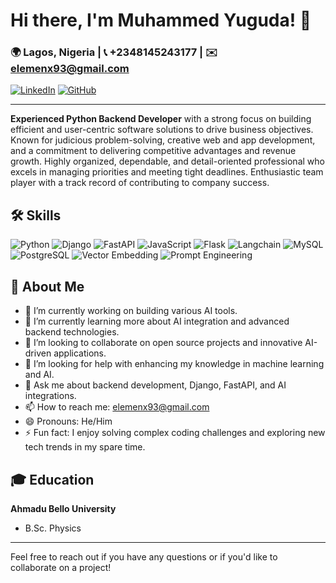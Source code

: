 # Hi there, I'm Muhammed Yuguda! 👋

### 🌍 Lagos, Nigeria | 📞 +2348145243177 | ✉️ elemenx93@gmail.com
[![LinkedIn](https://img.shields.io/badge/LinkedIn-0077B5?style=for-the-badge&logo=linkedin&logoColor=white)](https://www.linkedin.com/in/yuguda)
[![GitHub](https://img.shields.io/badge/GitHub-181717?style=for-the-badge&logo=github&logoColor=white)](https://github.com/yuguda999)

---

**Experienced Python Backend Developer** with a strong focus on building efficient and user-centric software solutions to drive business objectives. Known for judicious problem-solving, creative web and app development, and a commitment to delivering competitive advantages and revenue growth. Highly organized, dependable, and detail-oriented professional who excels in managing priorities and meeting tight deadlines. Enthusiastic team player with a track record of contributing to company success.

## 🛠️ Skills

![Python](https://img.shields.io/badge/Python-3776AB?style=for-the-badge&logo=python&logoColor=white)
![Django](https://img.shields.io/badge/Django-092E20?style=for-the-badge&logo=django&logoColor=white)
![FastAPI](https://img.shields.io/badge/FastAPI-009688?style=for-the-badge&logo=fastapi&logoColor=white)
![JavaScript](https://img.shields.io/badge/JavaScript-F7DF1E?style=for-the-badge&logo=javascript&logoColor=black)
![Flask](https://img.shields.io/badge/Flask-000000?style=for-the-badge&logo=flask&logoColor=white)
![Langchain](https://img.shields.io/badge/Langchain-0A0A0A?style=for-the-badge)
![MySQL](https://img.shields.io/badge/MySQL-4479A1?style=for-the-badge&logo=mysql&logoColor=white)
![PostgreSQL](https://img.shields.io/badge/PostgreSQL-336791?style=for-the-badge&logo=postgresql&logoColor=white)
![Vector Embedding](https://img.shields.io/badge/Vector%20Embedding-0A0A0A?style=for-the-badge)
![Prompt Engineering](https://img.shields.io/badge/Prompt%20Engineering-0A0A0A?style=for-the-badge)

## 🌟 About Me

- 🔭 I’m currently working on building various AI tools.
- 🌱 I’m currently learning more about AI integration and advanced backend technologies.
- 👯 I’m looking to collaborate on open source projects and innovative AI-driven applications.
- 🤔 I’m looking for help with enhancing my knowledge in machine learning and AI.
- 💬 Ask me about backend development, Django, FastAPI, and AI integrations.
- 📫 How to reach me: elemenx93@gmail.com
- 😄 Pronouns: He/Him
- ⚡ Fun fact: I enjoy solving complex coding challenges and exploring new tech trends in my spare time.

## 🎓 Education

**Ahmadu Bello University**
- B.Sc. Physics

---

Feel free to reach out if you have any questions or if you'd like to collaborate on a project!
